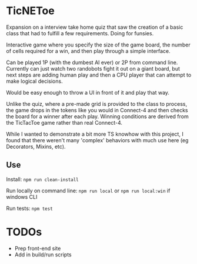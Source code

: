 # TicNEToe

Expansion on a interview take home quiz that saw the creation of a basic class that had
to fulfill a few requirements.  Doing for funsies.

Interactive game where you specify the size of the game board, the number of 
cells required for a win, and then play through a simple interface.

Can be played 1P (with the dumbest AI ever) or 2P from command line.  
Currently can just watch two randobots fight it out on a giant board, but next steps are adding
human play and then a CPU player that can attempt to make logical decisions.

Would be easy enough to throw a UI in front of it and play that way.

Unlike the quiz, where a pre-made grid is provided to the class to process, 
the game drops in the tokens like you would in Connect-4 and then checks
the board for a winner after each play.  Winning conditions are derived
from the TicTacToe game rather than real Connect-4.

While I wanted to demonstrate a bit more TS knowhow with this project, I found that
there weren't many 'complex' behaviors with much use here (eg Decorators, Mixins, etc).

## Use

Install:
`npm run clean-install`

Run locally on command line:
`npm run local`
or
`npm run local:win` if windows CLI

Run tests:
`npm test`

# TODOs
- Prep front-end site
- Add in build/run scripts